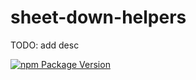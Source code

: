 # sheet-down-helpers

TODO: add desc

[![npm Package Version](https://img.shields.io/npm/v/sheet-down-helpers.svg?maxAge=3600)](https://www.npmjs.com/package/sheet-down-helpers)
